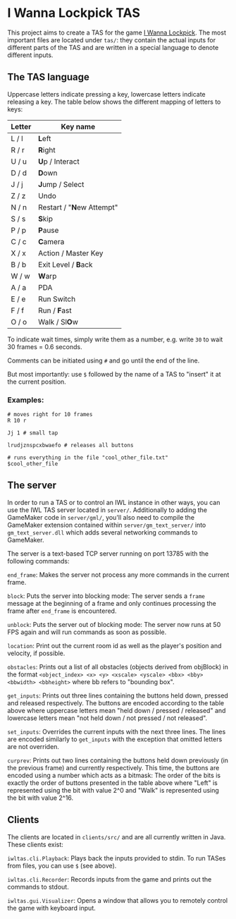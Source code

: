 # I Wanna Lockpick TAS

This project aims to create a TAS for the game [I Wanna Lockpick](https://lawatson.itch.io/i-wanna-lockpick).
The most important files are located under `tas/`: they contain the actual inputs for different parts of the TAS and are written in a special language to denote different inputs.

## The TAS language
Uppercase letters indicate pressing a key, lowercase letters indicate releasing a key. The table below shows the different mapping of letters to keys:

Letter | Key name
------ | ---------------------------
L / l  | **L**eft
R / r  | **R**ight
U / u  | **U**p / Interact
D / d  | **D**own
J / j  | **J**ump / Select
Z / z  | Undo
N / n  | Restart / "**N**ew Attempt"
S / s  | **S**kip
P / p  | **P**ause
C / c  | **C**amera
X / x  | Action / Master Key
B / b  | Exit Level / **B**ack
W / w  | **W**arp
A / a  | PDA
E / e  | Run Switch
F / f  | Run / **F**ast
O / o  | Walk / Sl**O**w

To indicate wait times, simply write them as a number, e.g. write `30` to wait 30 frames = 0.6 seconds.

Comments can be initiated using `#` and go until the end of the line.

But most importantly: use `$` followed by the name of a TAS to "insert" it at the current position.

### Examples:
```
# moves right for 10 frames
R 10 r

Jj 1 # small tap

lrudjznspcxbwaefo # releases all buttons

# runs everything in the file "cool_other_file.txt"
$cool_other_file
```

## The server
In order to run a TAS or to control an IWL instance in other ways, you can use the IWL TAS server located in `server/`.
Additionally to adding the GameMaker code in `server/gml/`, you'll also need to compile the GameMaker extension contained within `server/gm_text_server/` into `gm_text_server.dll` which adds several networking commands to GameMaker.

The server is a text-based TCP server running on port 13785 with the following commands:

`end_frame`: Makes the server not process any more commands in the current frame.

`block`: Puts the server into blocking mode: The server sends a `frame` message at the beginning of a frame and only continues processing the frame after `end_frame` is encountered.

`unblock`: Puts the server out of blocking mode: The server now runs at 50 FPS again and will run commands as soon as possible.

`location`: Print out the current room id as well as the player's position and velocity, if possible.

`obstacles`: Prints out a list of all obstacles (objects derived from objBlock) in the format
`<object_index> <x> <y> <xscale> <yscale> <bbx> <bby> <bbwidth> <bbheight>` where bb refers to "bounding box".

`get_inputs`: Prints out three lines containing the buttons held down, pressed and released respectively.
The buttons are encoded according to the table above where uppercase letters mean "held down / pressed / released" and lowercase letters mean "not held down / not pressed / not released".

`set_inputs`: Overrides the current inputs with the next three lines. The lines are encoded similarly to `get_inputs` with the exception that omitted letters are not overriden.

`curprev`: Prints out two lines containing the buttons held down previously (in the previous frame) and currently respectively.
This time, the buttons are encoded using a number which acts as a bitmask: The order of the bits is exactly the order of buttons presented in the table above where "Left" is represented using the bit with value 2^0 and "Walk" is represented using the bit with value 2^16.

## Clients
The clients are located in `clients/src/` and are all currently written in Java. These clients exist:

`iwltas.cli.Playback`: Plays back the inputs provided to stdin. To run TASes from files, you can use `$` (see above).

`iwltas.cli.Recorder`: Records inputs from the game and prints out the commands to stdout.

`iwltas.gui.Visualizer`: Opens a window that allows you to remotely control the game with keyboard input.
